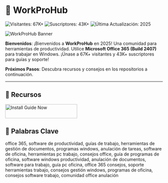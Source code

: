 # 💼 WorkProHub

![Visitantes: 67K+](https://img.shields.io/badge/Visitantes-67K+-ff9f43) ![Suscriptores: 43K+](https://img.shields.io/badge/Suscriptores-43K+-6ab04c) ![Última Actualización: 2025](https://img.shields.io/badge/Última_Actualización-2025-3498db)

![WorkProHub Banner](https://i.ytimg.com/vi/pvK1f_g6ENw/maxresdefault.jpg)

**Bienvenidos**: ¡Bienvenidos a **WorkProHub** en 2025! Una comunidad para herramientas de productividad. Utilice **Microsoft Office 365 (Build 2407)** para trabajar en Windows. ¡Únase a 67K+ visitantes y 43K+ suscriptores para guías y soporte!

**Próximos Pasos**: Descubra recursos y consejos en los repositorios a continuación.

---

## 📖 Recursos

<a href="https://github.com/WorkProHub/Centro-de-productividad-de-Office-365" target="_blank">
  <img src="https://img.shields.io/badge/Start_Tutorial-NOW-3498db" alt="Install Guide Now" width="230" height="45" style="border:none;">
</a>

## 🔎 Palabras Clave

office 365, software de productividad, guías de trabajo, herramientas de gestión de documentos, programas windows, anulación de tareas, software de oficina, herramientas pc trabajo, consejos office, guía de programas de oficina, software windows productividad, anulación de documentos, software para trabajo, guía pc oficina, office 365 consejos, soporte herramientas trabajo, consejos gestión windows, programas de oficina, consejos software trabajo, comunidad office anulación
